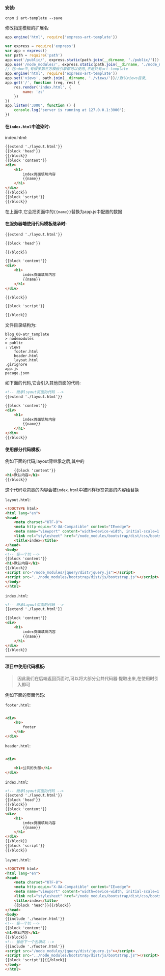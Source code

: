 #### 安装:

```shell
cnpm i art-template --save
```

修改指定模板的扩展名:

```javascript
app.engine('html', require('express-art-template'))
```

```javascript
var express = require('express')
var app = express()
var path = require('path')
app.use('/public/', express.static(path.join(__dirname, './public/')))
app.use('/node_modules/', express.static(path.join(__dirname, './node_modules/')))
// 在ndoe中,有很多第三方模板引擎都可以使用,不是只有art-template
app.engine('html', require('express-art-template'))
app.set('views', path.join(__dirname, './views/'))//默认views目录,
app.get('/', function (req, res) {
    res.render('index.html', {
        name: 'zs'
    })
})
app.listen('3000', function () {
    console.log('server is running at 127.0.0.1:3000');
})
```

#### 在`index.html`中渲染时:

index.html:

```html
{{extend './layout.html'}}
{{block 'head'}}
{{/block}}
{{block 'content'}}
<div>
    <h1>
        index页面填坑内容
        {{name}}
    </h1>
</div>
{{/block}}
{{block 'script'}}
{{/block}}
```

在上面中,它会把页面中的`{{name}}`替换为app.js中配置的数据

#### 在服务器端使用代码模板继承时:

```html
{{extend './layout.html'}}

{{block 'head'}}

{{/block}}

{{block 'content'}}
<div>
    <h1>
        index页面填坑内容
        {{name}}
    </h1>
</div>

{{/block}}

{{block 'script'}}

{{/block}}
```

文件目录结构为:
```shell
blog_00-atr_template  
> nodemodules
> public
↓ views
    footer.html
    header.html
    layout.html
.girignore
app.js
pacage.json
```

如下面的代码,它会引入其他页面的代码:

```html
<!-- 继承lsyout页面的代码 -->
{{extend './layout.html'}}

{{block 'content'}}
<div>
    <h1>
        index页面填坑内容
        {{name}}
    </h1>
</div>
{{/block}}
```

#### 使用部分代码模板:

例如下面的代码,layout背继承之后,其中的

```html
    {{block 'content'}}
<h1>默认内容</h1>
{{/block}}
```

这个代码块包裹的内容会被`index.html`中被同样标签包裹的内容给替换

`layout.html`:

```html
<!DOCTYPE html>
<html lang="en">
<head>
    <meta charset="UTF-8">
    <meta http-equiv="X-UA-Compatible" content="IE=edge">
    <meta name="viewport" content="width=device-width, initial-scale=1.0">
    <link rel="stylesheet" href="/node_modules/bootstrap/dist/css/bootstrap.css">
    <title>index</title>
</head>
<body>
<!-- 留一个坑 -->
{{block 'content'}}
<h1>默认内容</h1>
{{/block}}
<script src="/node_modules/jquery/dist/jquery.js"></script>
<script src="../node_modules/bootstrap/dist/js/bootstrap.js"></script>
</body>
</html>
```

`index.html`:

```html
<!-- 继承layout页面的代码 -->
{{extend './layout.html'}}

{{block 'content'}}
<div>
    <h1>
        index页面填坑内容
        {{name}}
    </h1>
</div>
{{/block}}
```

---

#### 项目中使用代码模板:

> 因此我们在后端返回页面时,可以将大部分公共代码器·提取出来,在使用时引入即可

例如下面的页面代码:

`footer.html`:

```html

<div>
    <h6>
        footer
    </h6>
</div>
```

`header.html`:

```html

<div>

    <h1>公共的头部</h1>
</div>
```

`index.html`:

```html
<!-- 继承lsyout页面的代码 -->
{{extend './layout.html'}}
{{block 'head'}}
{{/block}}
{{block 'content'}}
<div>
    <h1>
        index页面填坑内容
        {{name}}
    </h1>
</div>
{{/block}}
{{block 'script'}}
{{/block}}
```

`layout.html`:

```html
<!DOCTYPE html>
<html lang="en">
<head>
    <meta charset="UTF-8">
    <meta http-equiv="X-UA-Compatible" content="IE=edge">
    <meta name="viewport" content="width=device-width, initial-scale=1.0">
    <link rel="stylesheet" href="/node_modules/bootstrap/dist/css/bootstrap.css">
    <title>index</title>
    {{block 'head'}}{{/block}}
</head>
<body>
{{include './header.html'}}
<!-- 留一个坑 -->
{{block 'content'}}
<h1>默认内容</h1>
{{/block}}
<!-- 留给下一个去填坑 -->
{{include './footer.html'}}
<script src="/node_modules/jquery/dist/jquery.js"></script>
<script src="../node_modules/bootstrap/dist/js/bootstrap.js"></script>
{{block 'script'}}{{/block}}
</body>
</html>
```

